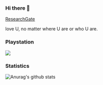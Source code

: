 ### Hi there 👋

[ResearchGate](https://www.researchgate.net/profile/Meng-Chen-49)

love U, no matter where U are or who U are.

### Playstation

<a href="https://psnprofiles.com/Scheuerbuerste"><img src="https://card.psnprofiles.com/1/Scheuerbuerste.png" border="0"></a>

<!--
**tincochan/tincochan** is a ✨ _special_ ✨ repository because its `README.md` (this file) appears on your GitHub profile.

Here are some ideas to get you started:

- 🔭 I’m currently working on ...
- 🌱 I’m currently learning ...
- 👯 I’m looking to collaborate on ...
- 🤔 I’m looking for help with ...
- 💬 Ask me about ...
- 📫 How to reach me: ...
- 😄 Pronouns: ...
- ⚡ Fun fact: ...
-->

### Statistics

![Anurag's github stats](https://github-readme-stats.vercel.app/api?username=tincochan&theme=dark&show_icons=true)




